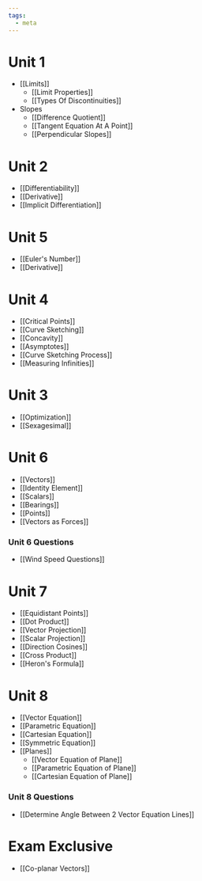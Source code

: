 ```yaml
---
tags:
  - meta
---
```

# Unit 1 
- [[Limits]]
	- [[Limit Properties]]
	- [[Types Of Discontinuities]]
- Slopes
	- [[Difference Quotient]]
	- [[Tangent Equation At A Point]]
	- [[Perpendicular Slopes]]
# Unit 2
- [[Differentiability]]
- [[Derivative]]
- [[Implicit Differentiation]]
# Unit 5
- [[Euler's Number]]
- [[Derivative]]
# Unit 4
- [[Critical Points]]
- [[Curve Sketching]]
- [[Concavity]]
- [[Asymptotes]]
- [[Curve Sketching Process]]
- [[Measuring Infinities]]
# Unit 3
- [[Optimization]]
- [[Sexagesimal]]
# Unit 6
- [[Vectors]]
- [[Identity Element]]
- [[Scalars]]
- [[Bearings]]
- [[Points]]
- [[Vectors as Forces]]
### Unit 6 Questions
- [[Wind Speed Questions]]
# Unit 7
- [[Equidistant Points]]
- [[Dot Product]]
- [[Vector Projection]]
- [[Scalar Projection]]
- [[Direction Cosines]]
- [[Cross Product]]
- [[Heron's Formula]]
# Unit 8
- [[Vector Equation]]
- [[Parametric Equation]]
- [[Cartesian Equation]]
- [[Symmetric Equation]]
- [[Planes]]
	- [[Vector Equation of Plane]]
	- [[Parametric Equation of Plane]]
	- [[Cartesian Equation of Plane]]
### Unit 8 Questions
- [[Determine Angle Between 2 Vector Equation Lines]]
# Exam Exclusive
- [[Co-planar Vectors]]
